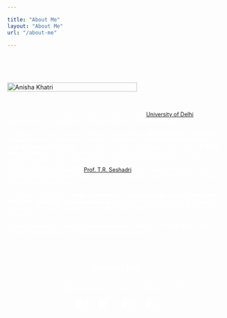 ```yaml
---

title: "About Me"
layout: "About Me"
url: "/about-me"

---
```


<!-- Typewriter animation -->
<div class="typewriter-container">
  <span id="typewriter-text" class="typewriter-text"></span>
</div>

<!-- Image + Text section -->
<div style="display: flex; flex-wrap: wrap; align-items: flex-start; gap: 2rem; margin-top: 2rem;">

  <!-- Left: Photo -->
  <div style="flex: 1 1 250px;">
    <img src="/home/anisha3.jpeg" alt="Anisha Khatri" style="max-width: 300px; width: 100%;">
  </div>

  <!-- Right: Text that flows *beside* the image -->
  <div style="flex: 1 1 300px; color: white; font-size: 0.9em;">
    <p>
      I have completed my Master’s degree in Physics from 
      <a href="https://physics.du.ac.in/" target="_blank">University of Delhi</a>, with a specialization in Astrophysics, General Relativity, and Cosmology. <br> <br>
      During this period, I worked as a project student in the <strong>Observational Astronomy Laboratory</strong> of the department, where I focused on the <strong>photometric study of the globular cluster NGC 4147</strong>. This work involved analysing an initial sample of <strong>2389 stars</strong> to identify extra-tidal stars in the cluster by applying a selection criterion based on proper motion filtering, membership probability analysis, and the stars positions on the color–magnitude diagram. 
    </p>
  </div>
</div>
<!-- Below image: Full width text continues here -->

<div style="color: white; font-size: 0.9em; margin-top: -2rem;">
  <p>

  This work was supervised by <a href= "http://people.du.ac.in/~trs/" target="_blank">Prof. T.R. Seshadri</a> and Dr. Sachin Pandey. For my Bachelor's degree at the University of Delhi, I pursued a B.Sc. (Honours) in Physics with a minor in Mathematics.<br>

   I'm broadly interested in **stellar populations in the milky way, galaxy formation & evolution, transients and data analysis** methods. I'm currently seeking research or Ph.D. opportunities to deepen my expertise and make meaningful contributions to the field.<br>

   Beyond academics, I enjoy doing art and graphic design, watching films across genres, running outdoors, and visiting historical places.<br><br><br>

   <!-- Contact Section -->
<!-- Contact Section -->
<div style="text-align: center; margin-top: 2rem;">

  <h2>Contact Me!</h2>
  <p style="color: white;">
    Email is the fastest way to reach me - feel free to drop a message if you’d like to chat about galaxies, science, or just say hi.
  </p>

  <div style="display: flex; justify-content: center; gap: 1.5rem; margin-top: 1rem;">
    <!-- Email -->
    <a href="mailto:khatri.anisha20@gmail.com" target="_blank" title="Email">
      <img src="https://cdn.jsdelivr.net/npm/simple-icons@v9/icons/maildotru.svg" alt="Email" style="width: 30px; filter: brightness(0) invert(1);">
    </a>
    <!-- LinkedIn -->
    <a href="https://www.linkedin.com/in/anishakhatri" target="_blank" title="LinkedIn">
      <img src="https://cdn.jsdelivr.net/npm/simple-icons@v9/icons/linkedin.svg" alt="LinkedIn" style="width: 30px; filter: brightness(0) invert(1);">
    </a>
    <!-- GitHub -->
    <a href="https://github.com/anishak20" target="_blank" title="GitHub">
      <img src="https://cdn.jsdelivr.net/npm/simple-icons@v9/icons/github.svg" alt="GitHub" style="width: 30px; filter: brightness(0) invert(1);">
    </a>
    <!-- Letterboxd -->
    <a href="https://letterboxd.com/anishatwentied/" target="_blank" title="Letterboxd">
      <img src="https://cdn.jsdelivr.net/npm/simple-icons@v9/icons/letterboxd.svg" alt="Letterboxd" style="width: 30px; filter: brightness(0) invert(1);">
    </a>


  </div>

</div>


<style>
.typewriter-container {
  font-family: monospace;
  font-size: 2em;
  color: white;
  margin-bottom: 1.5rem;
}

.typewriter-text::after {
  content: '|';
  animation: blink 0.8s infinite;
  color: white;
}

@keyframes blink {
  50% { opacity: 0; }
}
</style>

<script>
const textElement = document.getElementById('typewriter-text');
const messages = ["Hi, I'm Anisha!", "Glad to have you here :)"];
let messageIndex = 0;
let charIndex = 0;
let typing = true;

function type() {
  const currentText = messages[messageIndex];
  
  if (typing) {
    if (charIndex < currentText.length) {
      textElement.textContent += currentText.charAt(charIndex);
      charIndex++;
      setTimeout(type, 150); // Typing speed
    } else {
      typing = false;
      setTimeout(type, 1000); // Pause before deleting
    }
  } else {
    if (charIndex > 0) {
      textElement.textContent = currentText.substring(0, charIndex - 1);
      charIndex--;
      setTimeout(type, 80); // Deleting speed
    } else {
      typing = true;
      messageIndex = (messageIndex + 1) % messages.length;
      setTimeout(type, 400); // Pause before next typing
    }
  }
}

type();
</script>
